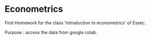 # Econometrics

First Homework for the class 'Introduction to econometrics' of Essec.

Purpose : access the data from google colab.
